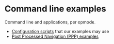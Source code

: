 Command line examples
=====================

Command line and applications, per opmode.

- [Configuration scripts](./CONFIG) that our examples may use
- [Post Processed Navigation (PPP) examples](./PPP)
